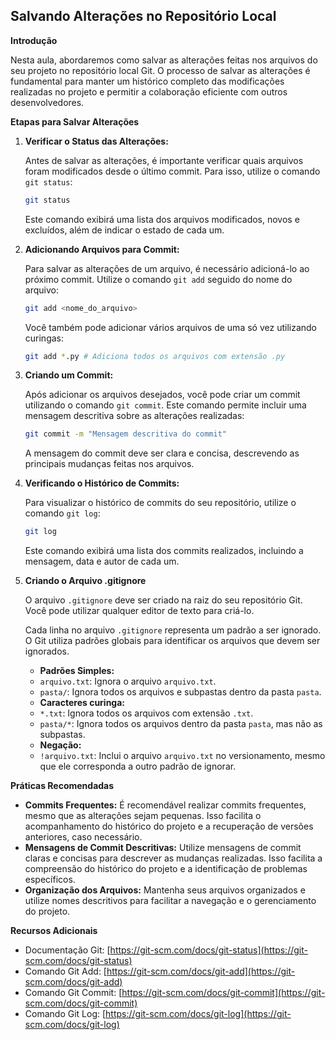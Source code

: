 ## Salvando Alterações no Repositório Local

**Introdução**

Nesta aula, abordaremos como salvar as alterações feitas nos arquivos do seu projeto no repositório local Git. O processo de salvar as alterações é fundamental para manter um histórico completo das modificações realizadas no projeto e permitir a colaboração eficiente com outros desenvolvedores.

**Etapas para Salvar Alterações**

1. **Verificar o Status das Alterações:**

   Antes de salvar as alterações, é importante verificar quais arquivos foram modificados desde o último commit. Para isso, utilize o comando `git status`:

   ```bash
   git status
   ```

   Este comando exibirá uma lista dos arquivos modificados, novos e excluídos, além de indicar o estado de cada um.

2. **Adicionando Arquivos para Commit:**

   Para salvar as alterações de um arquivo, é necessário adicioná-lo ao próximo commit. Utilize o comando `git add` seguido do nome do arquivo:

   ```bash
   git add <nome_do_arquivo>
   ```

   Você também pode adicionar vários arquivos de uma só vez utilizando curingas:

   ```bash
   git add *.py # Adiciona todos os arquivos com extensão .py
   ```

3. **Criando um Commit:**

   Após adicionar os arquivos desejados, você pode criar um commit utilizando o comando `git commit`. Este comando permite incluir uma mensagem descritiva sobre as alterações realizadas:

   ```bash
   git commit -m "Mensagem descritiva do commit"
   ```

   A mensagem do commit deve ser clara e concisa, descrevendo as principais mudanças feitas nos arquivos.

4. **Verificando o Histórico de Commits:**

   Para visualizar o histórico de commits do seu repositório, utilize o comando `git log`:

   ```bash
   git log
   ```

   Este comando exibirá uma lista dos commits realizados, incluindo a mensagem, data e autor de cada um.

5. **Criando o Arquivo .gitignore**

    O arquivo `.gitignore` deve ser criado na raiz do seu repositório Git. Você pode utilizar qualquer editor de texto para criá-lo.

    Cada linha no arquivo `.gitignore` representa um padrão a ser ignorado. O Git utiliza padrões globais para identificar os arquivos que devem ser ignorados.

    * **Padrões Simples:**

    - `arquivo.txt`: Ignora o arquivo `arquivo.txt`.
    - `pasta/`: Ignora todos os arquivos e subpastas dentro da pasta `pasta`.

    * **Caracteres curinga:**

    - `*.txt`: Ignora todos os arquivos com extensão `.txt`.
    - `pasta/*`: Ignora todos os arquivos dentro da pasta `pasta`, mas não as subpastas.

    * **Negação:**

    - `!arquivo.txt`: Inclui o arquivo `arquivo.txt` no versionamento, mesmo que ele corresponda a outro padrão de ignorar.

**Práticas Recomendadas**

* **Commits Frequentes:** É recomendável realizar commits frequentes, mesmo que as alterações sejam pequenas. Isso facilita o acompanhamento do histórico do projeto e a recuperação de versões anteriores, caso necessário.
* **Mensagens de Commit Descritivas:** Utilize mensagens de commit claras e concisas para descrever as mudanças realizadas. Isso facilita a compreensão do histórico do projeto e a identificação de problemas específicos.
* **Organização dos Arquivos:** Mantenha seus arquivos organizados e utilize nomes descritivos para facilitar a navegação e o gerenciamento do projeto.

**Recursos Adicionais**

* Documentação Git: [https://git-scm.com/docs/git-status](https://git-scm.com/docs/git-status)
* Comando Git Add: [https://git-scm.com/docs/git-add](https://git-scm.com/docs/git-add)
* Comando Git Commit: [https://git-scm.com/docs/git-commit](https://git-scm.com/docs/git-commit)
* Comando Git Log: [https://git-scm.com/docs/git-log](https://git-scm.com/docs/git-log)
